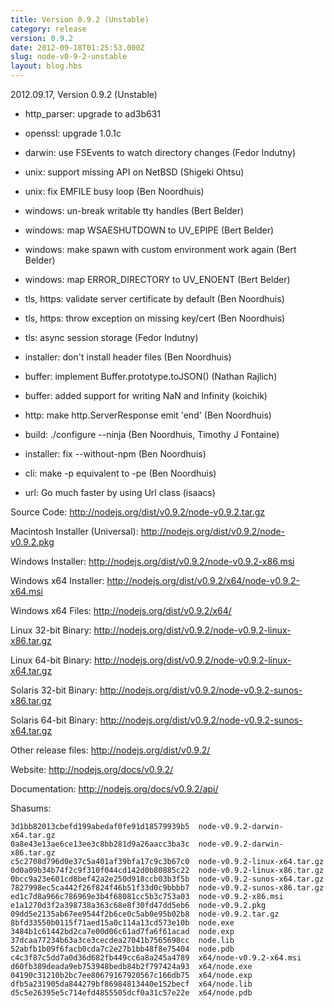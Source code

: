 ```yaml
---
title: Version 0.9.2 (Unstable)
category: release
version: 0.9.2
date: 2012-09-18T01:25:53.000Z
slug: node-v0-9-2-unstable
layout: blog.hbs
---
```


2012.09.17, Version 0.9.2 (Unstable)

* http_parser: upgrade to ad3b631

* openssl: upgrade 1.0.1c

* darwin: use FSEvents to watch directory changes (Fedor Indutny)

* unix: support missing API on NetBSD (Shigeki Ohtsu)

* unix: fix EMFILE busy loop (Ben Noordhuis)

* windows: un-break writable tty handles (Bert Belder)

* windows: map WSAESHUTDOWN to UV_EPIPE (Bert Belder)

* windows: make spawn with custom environment work again (Bert Belder)

* windows: map ERROR_DIRECTORY to UV_ENOENT (Bert Belder)

* tls, https: validate server certificate by default (Ben Noordhuis)

* tls, https: throw exception on missing key/cert (Ben Noordhuis)

* tls: async session storage (Fedor Indutny)

* installer: don't install header files (Ben Noordhuis)

* buffer: implement Buffer.prototype.toJSON() (Nathan Rajlich)

* buffer: added support for writing NaN and Infinity (koichik)

* http: make http.ServerResponse emit 'end' (Ben Noordhuis)

* build: ./configure --ninja (Ben Noordhuis, Timothy J Fontaine)

* installer: fix --without-npm (Ben Noordhuis)

* cli: make -p equivalent to -pe (Ben Noordhuis)

* url: Go much faster by using Url class (isaacs)


Source Code: http://nodejs.org/dist/v0.9.2/node-v0.9.2.tar.gz

Macintosh Installer (Universal): http://nodejs.org/dist/v0.9.2/node-v0.9.2.pkg

Windows Installer: http://nodejs.org/dist/v0.9.2/node-v0.9.2-x86.msi

Windows x64 Installer: http://nodejs.org/dist/v0.9.2/x64/node-v0.9.2-x64.msi

Windows x64 Files: http://nodejs.org/dist/v0.9.2/x64/

Linux 32-bit Binary: http://nodejs.org/dist/v0.9.2/node-v0.9.2-linux-x86.tar.gz

Linux 64-bit Binary: http://nodejs.org/dist/v0.9.2/node-v0.9.2-linux-x64.tar.gz

Solaris 32-bit Binary: http://nodejs.org/dist/v0.9.2/node-v0.9.2-sunos-x86.tar.gz

Solaris 64-bit Binary: http://nodejs.org/dist/v0.9.2/node-v0.9.2-sunos-x64.tar.gz

Other release files: http://nodejs.org/dist/v0.9.2/

Website: http://nodejs.org/docs/v0.9.2/

Documentation: http://nodejs.org/docs/v0.9.2/api/

Shasums:

```
3d1bb82013cbefd199abedaf0fe91d18579939b5  node-v0.9.2-darwin-x64.tar.gz
0a8e43e13ae6ce13ee3c8bb281d9a26aacc3ba3c  node-v0.9.2-darwin-x86.tar.gz
c5c2708d796d0e37c5a401af39bfa17c9c3b67c0  node-v0.9.2-linux-x64.tar.gz
0d0a09b34b74f2c9f310f044cd142d0b80885c22  node-v0.9.2-linux-x86.tar.gz
0bcc9a23e601cd8bef42a2e250d918ccb03b3f5b  node-v0.9.2-sunos-x64.tar.gz
7827998ec5ca442f26f824f46b51f33d0c9bbbb7  node-v0.9.2-sunos-x86.tar.gz
ed1c7d8a966c786969e3b4f68081cc5b3c753a03  node-v0.9.2-x86.msi
e1a1270d3f2a398738a363c68e8f30fd47dd5eb6  node-v0.9.2.pkg
09dd5e2135ab67ee9544f2b6ce0c5ab0e95b02b8  node-v0.9.2.tar.gz
8bfd33550b0115f71aed15a0c114a13cd573e10b  node.exe
3484b1c61442bd2ca7e00d06c61ad7fa6f61acad  node.exp
37dcaa77234b63a3ce3cecdea27041b7565698cc  node.lib
52abfb1b09f6facb0cda7c2e27b1bb48f8e75404  node.pdb
c4c3f87c5dd7a0d36d682fb449cc6a8a245a4789  x64/node-v0.9.2-x64.msi
d60fb389deada9eb753948bedb84b2f797424a93  x64/node.exe
04190c31210b2bc7ee80679167920567c166db75  x64/node.exp
dfb5a231905da844279bf86984813440e152becf  x64/node.lib
d5c5e26395e5c714efd4855505dcf0a31c57e22e  x64/node.pdb
```
